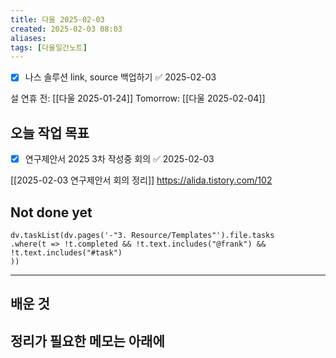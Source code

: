 ```yaml
---
title: 다울 2025-02-03
created: 2025-02-03 08:03
aliases: 
tags: [다울일간노트]
---
```

- [x] 나스 솔루션 link, source 백업하기 ✅ 2025-02-03

 설 연휴 전: [[다울 2025-01-24]] 
 Tomorrow: [[다울 2025-02-04]] 

## 오늘 작업 목표
- [x] 연구제안서 2025 3차 작성중 회의 ✅ 2025-02-03


[[2025-02-03 연구제안서 회의 정리]]
https://alida.tistory.com/102

## Not done yet
```dataviewjs
dv.taskList(dv.pages('-"3. Resource/Templates"').file.tasks
.where(t => !t.completed && !t.text.includes("@frank") &&
!t.text.includes("#task")
))
```
---
## 배운 것

## 정리가 필요한 메모는 아래에